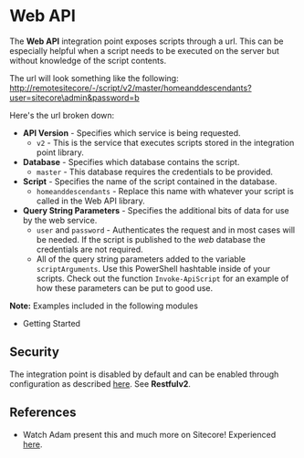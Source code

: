 # Web API

The **Web API** integration point exposes scripts through a url. This can be especially helpful when a script needs to be executed on the server but without knowledge of the script contents.

The url will look something like the following: [http://remotesitecore/-/script/v2/master/homeanddescendants?user=sitecore\admin&password=b](http://remotesitecore/-/script/v2/master/homeanddescendants?user=sitecore\admin&password=b)

Here's the url broken down:

* **API Version** - Specifies which service is being requested.
  * `v2` - This is the service that executes scripts stored in the integration point library.
* **Database** - Specifies which database contains the script.
  * `master` - This database requires the credentials to be provided.
* **Script** - Specifies the name of the script contained in the database.
  * `homeanddescendants` - Replace this name with whatever your script is called in the Web API library.
* **Query String Parameters** - Specifies the additional bits of data for use by the web service.
  * `user` and `password` - Authenticates the request and in most cases will be needed. If the script is published to the _web_ database the credentials are not required.
  * All of the query string parameters added to the variable `scriptArguments`. Use this PowerShell hashtable inside of your scripts. Check out the function `Invoke-ApiScript` for an example of how these parameters can be put to good use.

**Note:** Examples included in the following modules

* Getting Started

## Security

The integration point is disabled by default and can be enabled through configuration as described [here](../../security/). See **Restfulv2**.

## References

* Watch Adam present this and much more on Sitecore! Experienced [here](https://vimeo.com/134196432).



